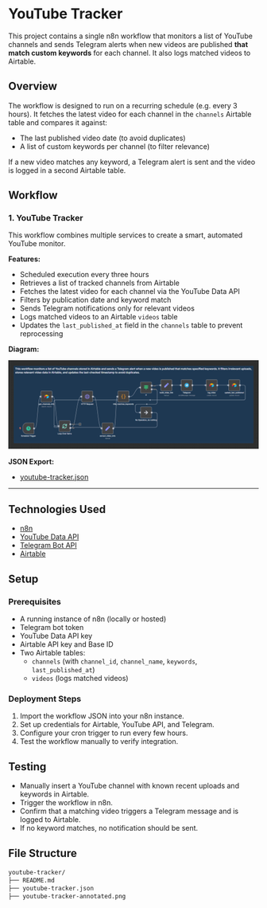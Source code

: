 # YouTube Tracker

This project contains a single n8n workflow that monitors a list of YouTube channels and sends Telegram alerts when new videos are published **that match custom keywords** for each channel. It also logs matched videos to Airtable.

## Overview

The workflow is designed to run on a recurring schedule (e.g. every 3 hours). It fetches the latest video for each channel in the `channels` Airtable table and compares it against:

- The last published video date (to avoid duplicates)
- A list of custom keywords per channel (to filter relevance)

If a new video matches any keyword, a Telegram alert is sent and the video is logged in a second Airtable table.

## Workflow

### 1. YouTube Tracker

This workflow combines multiple services to create a smart, automated YouTube monitor.

**Features:**
- Scheduled execution every three hours
- Retrieves a list of tracked channels from Airtable
- Fetches the latest video for each channel via the YouTube Data API
- Filters by publication date and keyword match
- Sends Telegram notifications only for relevant videos
- Logs matched videos to an Airtable `videos` table
- Updates the `last_published_at` field in the `channels` table to prevent reprocessing

**Diagram:**

![YouTube Tracker](./youtube-tracker-annotated.png)

**JSON Export:**
- [youtube-tracker.json](./youtube-tracker.json)

---

## Technologies Used

- [n8n](https://n8n.io)
- [YouTube Data API](https://developers.google.com/youtube/v3)
- [Telegram Bot API](https://core.telegram.org/bots/api)
- [Airtable](https://airtable.com)

## Setup

### Prerequisites

- A running instance of n8n (locally or hosted)
- Telegram bot token
- YouTube Data API key
- Airtable API key and Base ID
- Two Airtable tables:  
  - `channels` (with `channel_id`, `channel_name`, `keywords`, `last_published_at`)
  - `videos` (logs matched videos)

### Deployment Steps

1. Import the workflow JSON into your n8n instance.
2. Set up credentials for Airtable, YouTube API, and Telegram.
3. Configure your cron trigger to run every few hours.
4. Test the workflow manually to verify integration.

## Testing

- Manually insert a YouTube channel with known recent uploads and keywords in Airtable.
- Trigger the workflow in n8n.
- Confirm that a matching video triggers a Telegram message and is logged to Airtable.
- If no keyword matches, no notification should be sent.

## File Structure

```plaintext
youtube-tracker/
├── README.md
├── youtube-tracker.json
├── youtube-tracker-annotated.png